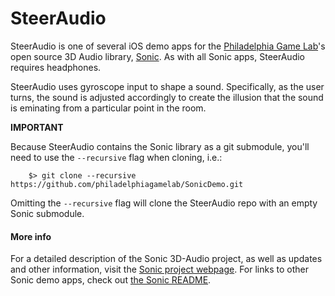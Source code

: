 SteerAudio
==========

SteerAudio is one of several iOS demo apps for the [Philadelphia Game Lab](http://www.philadelphiagamelab.org)'s open source 3D Audio library, [Sonic](https://github.com/philadelphiagamelab/Sonic). As with all Sonic apps, SteerAudio requires headphones.

SteerAudio uses gyroscope input to shape a sound. Specifically, as the user turns, the sound is adjusted accordingly to create the illusion that the sound is eminating from a particular point in the room.

**IMPORTANT**

Because SteerAudio contains the Sonic library as a git submodule, you'll need to use the `--recursive` flag when cloning, i.e.:

		$> git clone --recursive https://github.com/philadelphiagamelab/SonicDemo.git

Omitting the `--recursive` flag will clone the SteerAudio repo with an empty Sonic submodule.

#### More info

For a detailed description of the Sonic 3D-Audio project, as well as updates and other information, visit the [Sonic project webpage](sonic.philadelphiagamelab.org). For links to other Sonic demo apps, check out [the Sonic README](https://github.com/PhiladelphiaGameLab/Sonic/blob/master/README.md).